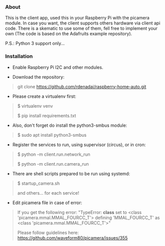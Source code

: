 ### About

This is the client app, used this in your Raspberry Pi with the picamera module.
In case you want, the client supports others hardware via client api code. There is a skematic to use some of them, fell free to implement your own (The code is based on the Adafruits example repository).

P.S.: Python 3 support only...

### Installation

- Enable Raspberry Pi I2C and other modules.

- Download the repository:
> git clone https://github.com/rdenadai/raspberry-home-auto.git

- Please create a virtualenv first:
> $ virtualenv venv
>
> $ pip install requirements.txt

- Also, don't forget do install the python3-smbus module:
> $ sudo apt install python3-smbus

- Register the services to run, using supervisor (circus), or in cron:
> $ python -m client.run.network_run
>
> $ python -m client.run.camera_run

- There are shell scripts prepared to be run using systemd:
> $ startup_camera.sh
>
> and others... for each service!

- Edit picamera file in case of error:
> If you get the following error: "TypeError: __class__ set to <class 'picamera.mmal.MMAL_FOURCC_T'> defining 'MMAL_FOURCC_T' as <class 'picamera.mmal.MMAL_FOURCC_T'>"
>
> Please follow guidelines here: https://github.com/waveform80/picamera/issues/355
